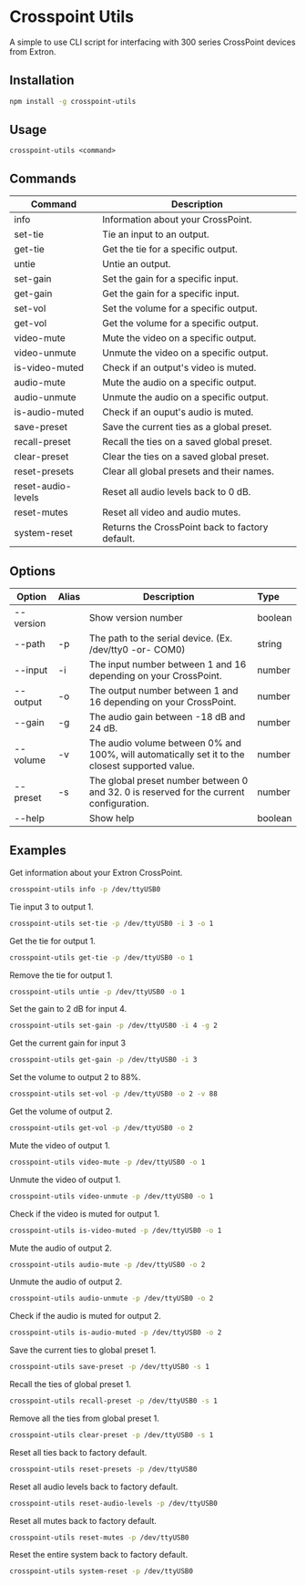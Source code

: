 # Crosspoint Utils

A simple to use CLI script for interfacing with 300 series CrossPoint devices from Extron.

## Installation

```bash
npm install -g crosspoint-utils
```

## Usage

```
crosspoint-utils <command>
```

## Commands

| Command            | Description                                     |
|--------------------|-------------------------------------------------|
| info               | Information about your CrossPoint.              |
| set-tie            | Tie an input to an output.                      |
| get-tie            | Get the tie for a specific output.              |
| untie              | Untie an output.                                |
| set-gain           | Set the gain for a specific input.              |
| get-gain           | Get the gain for a specific input.              |
| set-vol            | Set the volume for a specific output.           |
| get-vol            | Get the volume for a specific output.           |
| video-mute         | Mute the video on a specific output.            |
| video-unmute       | Unmute the video on a specific output.          |
| is-video-muted     | Check if an output's video is muted.            |
| audio-mute         | Mute the audio on a specific output.            |
| audio-unmute       | Unmute the audio on a specific output.          |
| is-audio-muted     | Check if an ouput's audio is muted.             |
| save-preset        | Save the current ties as a global preset.       |
| recall-preset      | Recall the ties on a saved global preset.       |
| clear-preset       | Clear the ties on a saved global preset.        |
| reset-presets      | Clear all global presets and their names.       |
| reset-audio-levels | Reset all audio levels back to 0 dB.            |
| reset-mutes        | Reset all video and audio mutes.                |
| system-reset       | Returns the CrossPoint back to factory default. |

## Options

| Option    | Alias | Description                                                                                     | Type    |
|-----------|:------|-------------------------------------------------------------------------------------------------|:--------|
| --version |       | Show version number                                                                             | boolean |
| --path    | -p    | The path to the serial device. (Ex. /dev/tty0 -or- COM0)                                        | string  |
| --input   | -i    | The input number between 1 and 16 depending on your CrossPoint.                                 | number  |
| --output  | -o    | The output number between 1 and 16 depending on your CrossPoint.                                | number  |
| --gain    | -g    | The audio gain between -18 dB and 24 dB.                                                        | number  |
| --volume  | -v    | The audio volume between 0% and 100%, will automatically set it to the closest supported value. | number  |
| --preset  | -s    | The global preset number between 0 and 32. 0 is reserved for the current configuration.         | number  |
| --help    |       | Show help                                                                                       | boolean |

## Examples

Get information about your Extron CrossPoint.
```bash
crosspoint-utils info -p /dev/ttyUSB0
```

Tie input 3 to output 1.
```bash
crosspoint-utils set-tie -p /dev/ttyUSB0 -i 3 -o 1
```

Get the tie for output 1.
```bash
crosspoint-utils get-tie -p /dev/ttyUSB0 -o 1
```

Remove the tie for output 1.
```bash
crosspoint-utils untie -p /dev/ttyUSB0 -o 1
```

Set the gain to 2 dB for input 4.
```bash
crosspoint-utils set-gain -p /dev/ttyUSB0 -i 4 -g 2
```

Get the current gain for input 3
```bash
crosspoint-utils get-gain -p /dev/ttyUSB0 -i 3
```

Set the volume to output 2 to 88%.
```bash
crosspoint-utils set-vol -p /dev/ttyUSB0 -o 2 -v 88
```

Get the volume of output 2.
```bash
crosspoint-utils get-vol -p /dev/ttyUSB0 -o 2
```

Mute the video of output 1.
```bash
crosspoint-utils video-mute -p /dev/ttyUSB0 -o 1
```

Unmute the video of output 1.
```bash
crosspoint-utils video-unmute -p /dev/ttyUSB0 -o 1
```

Check if the video is muted for output 1.
```bash
crosspoint-utils is-video-muted -p /dev/ttyUSB0 -o 1
```

Mute the audio of output 2.
```bash
crosspoint-utils audio-mute -p /dev/ttyUSB0 -o 2
```

Unmute the audio of output 2.
```bash
crosspoint-utils audio-unmute -p /dev/ttyUSB0 -o 2
```

Check if the audio is muted for output 2.
```bash
crosspoint-utils is-audio-muted -p /dev/ttyUSB0 -o 2
```

Save the current ties to global preset 1.
```bash
crosspoint-utils save-preset -p /dev/ttyUSB0 -s 1
```

Recall the ties of global preset 1.
```bash
crosspoint-utils recall-preset -p /dev/ttyUSB0 -s 1
```

Remove all the ties from global preset 1.
```bash
crosspoint-utils clear-preset -p /dev/ttyUSB0 -s 1
```

Reset all ties back to factory default.
```bash
crosspoint-utils reset-presets -p /dev/ttyUSB0
```

Reset all audio levels back to factory default.
```bash
crosspoint-utils reset-audio-levels -p /dev/ttyUSB0
```

Reset all mutes back to factory default.
```bash
crosspoint-utils reset-mutes -p /dev/ttyUSB0
```

Reset the entire system back to factory default.
```bash
crosspoint-utils system-reset -p /dev/ttyUSB0
```

